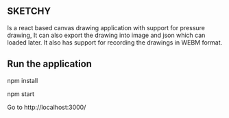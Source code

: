 ## SKETCHY 
Is a react based canvas drawing application with support for pressure drawing, It can also export the drawing into image and json which can loaded later. It also has support for recording the drawings in WEBM format.

## Run the application
npm install

npm start

Go to http://localhost:3000/
